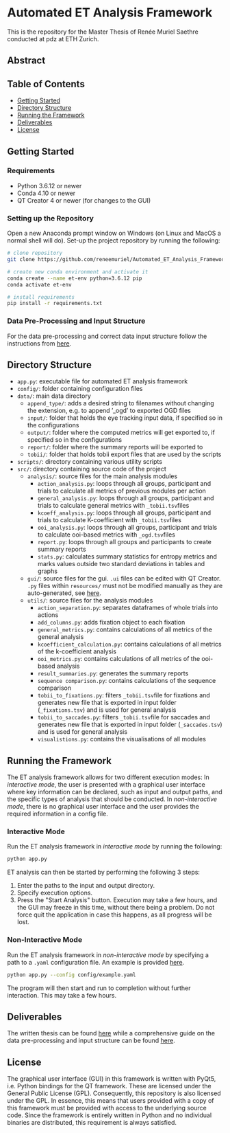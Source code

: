 # Automated ET Analysis Framework

This is the repository for the Master Thesis of Renée Muriel Saethre conducted at pdz at ETH Zurich.

## Abstract

## Table of Contents
- [Getting Started](#getting-started)
- [Directory Structure](#directory-structure)
- [Running the Framework](#running-the-framework)
- [Deliverables](#deliverables)
- [License](#license)

## Getting Started 

### Requirements
- Python 3.6.12 or newer 
- Conda 4.10 or newer
- QT Creator 4 or newer (for changes to the GUI)    

### Setting up the Repository 
Open a new Anaconda prompt window on Windows (on Linux and MacOS a normal shell will do). Set-up the project repository by running the following:
```bash
# clone repository
git clone https://github.com/reneemuriel/Automated_ET_Analysis_Framework_MT.git et-analysis && cd et-analysis

# create new conda environment and activate it
conda create --name et-env python=3.6.12 pip
conda activate et-env

# install requirements
pip install -r requirements.txt
```

### Data Pre-Processing and Input Structure
For the data pre-processing and correct data input structure follow the instructions from [here](preprocessing.md).


## Directory Structure
- `app.py`: executable file for automated ET analysis framework
- `config/`: folder containing configuration files
- `data/`: main data directory
    - `append_type/`:  adds a desired string to filenames without
changing the extension, e.g. to append ’_ogd’ to exported OGD files
    - `input/`: folder that holds the eye tracking input data, if specified so in the configurations
    - `output/`: folder where the computed metrics will get exported to, if specified so in the configurations
    - `report/`: folder where the summary reports will be exported to 
    - `tobii/`: folder that holds tobii export files that are used by the scripts 
- `scripts/`: directory containing various utility scripts
- `src/`: directory containing source code of the project
    - `analysis/`: source files for the main analysis modules
        - `action_analysis.py`: loops through all groups, participant and trials to calculate all metrics of previous modules per action
        - `general_analysis.py`: loops through all groups, participant and trials to calculate general metrics with `_tobii.tsv`files
        - `kcoeff_analysis.py`: loops through all groups, participant and trials to calculate K-coefficient with `_tobii.tsv`files
        - `ooi_analysis.py`: loops through all groups, participant and trials to calculate ooi-based metrics with `_ogd.tsv`files
        - `report.py`: loops through all groups and participants to create summary reports 
        - `stats.py`: calculates summary statistics for entropy metrics and marks values outside two standard deviations in tables and graphs
    - `gui/`: source files for the gui. `.ui` files can be edited with QT Creator. `.py` files within `resources/` must not be modified manually as they are auto-generated, see [here](https://stackoverflow.com/questions/43028904/converting-ui-to-py-with-python-3-6-on-pyqt5).
    - `utils/`: source files for the analysis modules
        - `action_separation.py`: separates dataframes of whole trials into actions 
        - `add_columns.py`: adds fixation object to each fixation 
        - `general_metrics.py`: contains calculations of all metrics of the general analysis
        - `kcoefficient_calculation.py`: contains calculations of all metrics of the k-coefficient analysis
        - `ooi_metrics.py`: contains calculations of all metrics of the ooi-based analysis
        - `result_summaries.py`: generates the summary reports
        - `sequence comparison.py`: contains calculations of the sequence comparison
        - `tobii_to_fixations.py`: filters `_tobii.tsv`file for fixations and generates new file that is exported in input folder (`_fixations.tsv`) and is used for general analysis
        - `tobii_to_saccades.py`: filters `_tobii.tsv`file for saccades and generates new file that is exported in input folder (`_saccades.tsv`) and is used for general analysis
        - `visualistions.py`: contains the visualisations of all modules

## Running the Framework
The ET analysis framework allows for two different execution modes: In _interactive mode_, the user is presented with a graphical user interface where key information can be declared, such as input and output paths, and the specific types of analysis that should be conducted. In _non-interactive mode_, there is no graphical user interface and the user provides the required information in a config file.

### Interactive Mode
Run the ET analysis framework in _interactive mode_ by running the following:
```bash
python app.py
```
ET analysis can then be started by performing the following 3 steps:

1. Enter the paths to the input and output directory. 
2. Specify execution options.
3. Press the "Start Analysis" button. Execution may take a few hours, and the GUI may freeze in this time, without there being a problem. Do not force quit the application in case this happens, as all progress will be lost.

### Non-Interactive Mode
Run the ET analysis framework in _non-interactive mode_ by specifying a path to a `.yaml` configuration file. An example is provided [here](config/example.yaml).
```bash
python app.py --config config/example.yaml
```
The program will then start and run to completion without further interaction. This may take a few hours.

## Deliverables
The written thesis can be found [here](deliverables/MT_Renee_Saethre.pdf) while a comprehensive guide on the data pre-processing and input structure can be found [here](preprocessing.md).

## License
The graphical user interface (GUI) in this framework is written with PyQt5, i.e. Python bindings for the QT framework. These are licensed under the General Public License (GPL). Consequently, this repository is also licensed under the GPL. In essence, this means that users provided with a copy of this framework must be provided with access to the underlying source code. Since the framework is entirely written in Python and no individual binaries are distributed, this requirement is always satisfied.